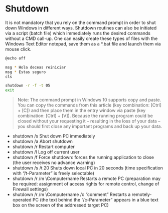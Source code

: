 # Shutdown

It is not mandatory that you rely on the command prompt in order to shut down Windows in different ways. Shutdown routines can also be initiated via a script (batch file) which immediately runs the desired commands without a CMD call-up. One can easily create these types of files with the Windows Text Editor notepad, save them as a *.bat file and launch them via mouse click.

```bash
@echo off

msg * Hola deceas reiniciar
msg * Estas seguro
cls

shutdown -r -f -t 05
exit
```

> Note: The command prompt in Windows 10 supports copy and paste. You can copy the commands from this article (key combination: [Ctrl] + [C]) and then place them in the entry window via paste (key combination: [Ctrl] + [V]). Because the running program could be closed without your requesting it – resulting in the loss of your data – you should first close any important programs and back up your data.

* shutdown /s  Shut down PC immediately
* shutdown /a  Abort shutdown
* shutdown /r  Restart computer
* shutdown /l  Log off current user
* shutdown /f  Force shutdown: forces the running application to close (the user receives no advance warning)
* shutdown /s /t 20  Shuts down local PC in 20 seconds (time specification with “/t-Parameter” is freely selectable)
* shutdown /r /m \\Computername  Restarts a remote PC (preparation may be required: assignment of access rights for remote control, change of Firewall settings)
* shutdown /r /m \\Computername /c “comment”  Restarts a remotely-operated PC (the text behind the “/c-Parameter” appears in a blue text box on the screen of the addressed target PC)

